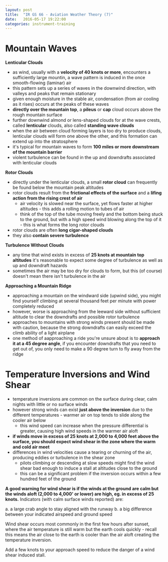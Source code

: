 ```yaml
---
layout: post
title:  "IR GS 66 - Aviation Weather Theory (7)"
date:   2016-05-17 19:22:00
categories: instrument-training
---
```


# Mountain Waves

**Lenticular Clouds**

 - as wind, usually with a **velocity of 40 knots or more**, encounters a sufficiently large mountin,
   a wave pattern is induced in the once smooth-flowing (laminar) air
 - this pattern sets up a series of waves in the downwind direction, with valleys and peaks that
   remain stationary
 - given enough moisture in the stable air, condensation (from air cooling as it rises) occurs at the
   peaks of these waves
 - **directly over the mountain top**, a **pileus** or **cap** cloud occurs above the rough mountain
   surface
 - further downwind almond or lens-shaped clouds for at the wave crests, called **lenticular** clouds,
   also called **standing wave clouds**
 - when the air between cloud forming layers is too dry to produce clouds, lenticular clouds will form
   one above the other, and this formation can extend up into the stratosphere
 - it's typical for mountain waves to form **100 miles or more downstream of the mountain barrier**
 - violent turbulence can be found in the up and downdrafts associated with lenticular clouds

**Rotor Clouds**

 - directly under the lenticular clouds, a small **rotor cloud** can frequently be found below the mountain
   peak altitudes
 - rotor clouds result from the **frictional effects of the surface** and a **lifing action from the rising
   crest of air**
    - air velocity is slowed near the surface, yet flows faster at higher altitudes - this adds a rolling
      motion to tubes of air
    - think of the top of the tube moving freely and the bottom being stuck to the ground, but with a
      high speed wind blowing along the top of it - this is what forms the long rotor clouds
 - rotor clouds are often **long cigar-shaped clouds**
 - they also **contain severe turbulence**

**Turbulence Without Clouds**

 - any time that wind exists in excess of **25 knots at mountain top altitudes** it's reasonable to expect
   some degree of turbulence as well as up and downdraft hazards
 - sometimes the air may be too dry for clouds to form, but this (of course) doesn't mean there isn't
   turbulence in the air

**Approaching a Mountain Ridge**

 - approaching a mountain on the windward side (upwind side), you might find yourself climbing at several
   thousand feet per minute with power completely reduced
 - however, worse is approaching from the leeward side without sufficient altitude to clear the downdrafts
   and possible rotor turbulence
 - approaches to mountains with strong winds present should be made with caution, because the strong
   downdrafts can easily exceed the climb ability of a light airplane
 - one method of aapproaching a ride you're unsure about is to **approach it at a 45 degree angle**, if you
   encounter downdrafts that you need to get out of, you only need to make a 90 degree turn to fly away from
   the ridge

# Temperature Inversions and Wind Shear

 - temperature inversions are common on the surface during clear, calm nights with little or no surface
   winds
 - however strong winds can exist **just above the inversion** due to the different temperatures - warmer
   air on top tends to slide along the cooler air below
    - this wind speed can increase when the pressure differential is greater, causing high wind speeds
      in the warmer air aloft
 - **if winds move in excess of 25 knots at 2,000 to 4,000 feet above the surface, you should expect wind
   shear in the zone where the warm and cold air meet**
 - differences in wind velocities cause a tearing or churning of the air, producing eddies or turbulence
   in the shear zone
    - pilots climbing or descending at slow speeds might find the wind shear bad enough to induce a stall
      at altitudes close to the ground
    - this can be a significant problem if the inversion occurs within a few hundred feet of the ground

**A good warning for wind shear is if the winds at the ground are calm but the winds aloft (2,000 to 4,000'
or lower) are high, eg. in excess of 25 knots.** Indicators (with calm surface winds reported) are:

 a. a large crab angle to stay aligned with the runway
 b. a big difference between your indicated airspeed and ground speed

Wind shear occurs most commonly in the first few hours after sunset, where the air temperature is still warm
but the earth cools quickly - recall this means the air close to the earth is cooler than the air aloft
creating the temperature inversion.

Add a few knots to your approach speed to reduce the danger of a wind shear induced stall.
